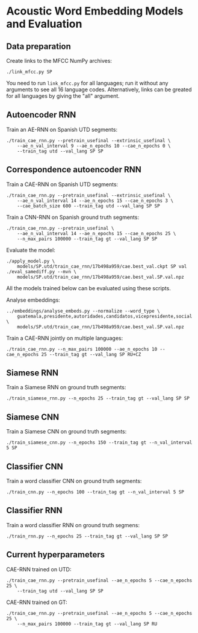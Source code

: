 Acoustic Word Embedding Models and Evaluation
=============================================

Data preparation
----------------
Create links to the MFCC NumPy archives:

    ./link_mfcc.py SP

You need to run `link_mfcc.py` for all languages; run it without any arguments
to see all 16 language codes. Alternatively, links can be greated for all
languages by giving the "all" argument.


Autoencoder RNN
---------------
Train an AE-RNN on Spanish UTD segments:

    ./train_cae_rnn.py --pretrain_usefinal --extrinsic_usefinal \
        --ae_n_val_interval 9 --ae_n_epochs 10 --cae_n_epochs 0 \
        --train_tag utd --val_lang SP SP


Correspondence autoencoder RNN
------------------------------
Train a CAE-RNN on Spanish UTD segments:

    ./train_cae_rnn.py --pretrain_usefinal --extrinsic_usefinal \
        --ae_n_val_interval 14 --ae_n_epochs 15 --cae_n_epochs 3 \
        --cae_batch_size 600 --train_tag utd --val_lang SP SP

Train a CNN-RNN on Spanish ground truth segments:

    ./train_cae_rnn.py --pretrain_usefinal \
        --ae_n_val_interval 14 --ae_n_epochs 15 --cae_n_epochs 25 \
        --n_max_pairs 100000 --train_tag gt --val_lang SP SP

Evaluate the model:

    ./apply_model.py \
        models/SP.utd/train_cae_rnn/17b498a959/cae.best_val.ckpt SP val
    ./eval_samediff.py --mvn \
        models/SP.utd/train_cae_rnn/17b498a959/cae.best_val.SP.val.npz

All the models trained below can be evaluated using these scripts.

Analyse embeddings:

    ../embeddings/analyse_embeds.py --normalize --word_type \
        guatemala,presidente,autoridades,candidatos,vicepresidente,social \
        models/SP.utd/train_cae_rnn/17b498a959/cae.best_val.SP.val.npz

Train a CAE-RNN jointly on multiple languages:

    ./train_cae_rnn.py --n_max_pairs 100000 --ae_n_epochs 10 --cae_n_epochs 25 --train_tag gt --val_lang SP RU+CZ


Siamese RNN
-----------
Train a Siamese RNN on ground truth segments:

    ./train_siamese_rnn.py --n_epochs 25 --train_tag gt --val_lang SP SP


Siamese CNN
-----------
Train a Siamese CNN on ground truth segments:

    ./train_siamese_cnn.py --n_epochs 150 --train_tag gt --n_val_interval 5 SP


Classifier CNN
--------------
Train a word classifier CNN on ground truth segments:

    ./train_cnn.py --n_epochs 100 --train_tag gt --n_val_interval 5 SP


Classifier RNN
--------------
Train a word classifier RNN on ground truth segmens:

    ./train_rnn.py --n_epochs 25 --train_tag gt --val_lang SP SP


Current hyperparameters
-----------------------
CAE-RNN trained on UTD:

    ./train_cae_rnn.py --pretrain_usefinal --ae_n_epochs 5 --cae_n_epochs 25 \
        --train_tag utd --val_lang SP SP

CAE-RNN trained on GT:

    ./train_cae_rnn.py --pretrain_usefinal --ae_n_epochs 5 --cae_n_epochs 25 \
        --n_max_pairs 100000 --train_tag gt --val_lang SP RU
